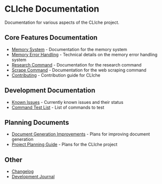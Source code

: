 # CLIche Documentation

Documentation for various aspects of the CLIche project.

## Core Features Documentation

- [Memory System](docs/MEMORY_README.md) - Documentation for the memory system
- [Memory Error Handling](docs/MEMORY_ERROR_HANDLING.md) - Technical details on the memory error handling system
- [Research Command](docs/RESEARCH_COMMAND_README.md) - Documentation for the research command
- [Scrape Command](docs/SCRAPE_COMMAND_README.md) - Documentation for the web scraping command
- [Contributing](docs/CONTRIBUTING.md) - Contribution guide for CLIche

## Development Documentation

- [Known Issues](KNOWN_ISSUES.md) - Currently known issues and their status
- [Command Test List](COMMAND_TEST_LIST.md) - List of commands to test

## Planning Documents

- [Document Generation Improvements](DOC_GEN_IMPROVEMENT.md) - Plans for improving document generation 
- [Project Planning Guide](CLICHE_PLAN.md) - Plans for the CLIche project

## Other

- [Changelog](CHANGELOG.md) 
- [Development Journal](MEMORIES.md)